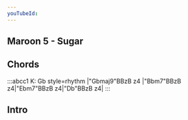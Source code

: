 ```yaml
---
youTubeId: 
---
```


## Maroon 5 - Sugar

## Chords

:::abcc1
K: Gb style=rhythm
|"Gbmaj9"BBzB z4 |"Bbm7"BBzB z4|"Ebm7"BBzB z4|"Db"BBzB z4|
:::

## Intro